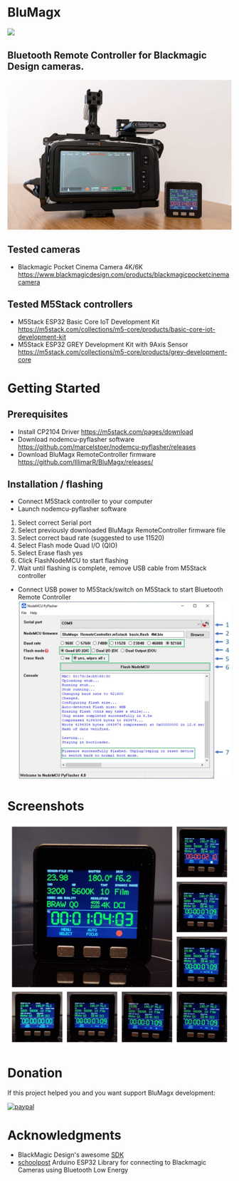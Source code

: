 # BluMagx
![](https://img.shields.io/badge/Version-0.9_beta_1-green.svg)

## Bluetooth Remote Controller for Blackmagic Design cameras.

![Banner](blob/banner.jpg?raw=true)

## Tested cameras
* Blackmagic Pocket Cinema Camera 4K/6K https://www.blackmagicdesign.com/products/blackmagicpocketcinemacamera

## Tested M5Stack controllers
* M5Stack ESP32 Basic Core IoT Development Kit https://m5stack.com/collections/m5-core/products/basic-core-iot-development-kit
* M5Stack ESP32 GREY Development Kit with 9Axis Sensor https://m5stack.com/collections/m5-core/products/grey-development-core

# Getting Started

## Prerequisites
* Install CP2104 Driver https://m5stack.com/pages/download
* Download nodemcu-pyflasher software https://github.com/marcelstoer/nodemcu-pyflasher/releases
* Download BluMagx RemoteController firmware https://github.com/IllimarR/BluMagx/releases/

## Installation / flashing
* Connect M5Stack controller to your computer
* Launch nodemcu-pyflasher software

1. Select correct Serial port
2. Select previously downloaded BluMagx RemoteController firmware file
3. Select correct baud rate (suggested to use 11520)
4. Select Flash mode Quad I/O (QIO)
5. Select Erase flash yes
6. Click FlashNodeMCU to start flashing
7. Wait until flashing is complete, remove USB cable from M5Stack controller

* Connect USB power to M5Stack/switch on M5Stack to start Bluetooth Remote Controller
![Banner](blob/NodeMCU_PyFlasher_screenshot.jpg?raw=true)

# Screenshots
![Banner](blob/screenshots.jpg?raw=true)

# Donation

If this project helped you and you want support BluMagx development:

[![paypal](https://www.paypalobjects.com/en_US/i/btn/btn_donateCC_LG.gif)](https://www.paypal.com/cgi-bin/webscr?cmd=_donations&business=K624NH2CJ7TXQ&item_name=BluMagx+development+donation&currency_code=EUR&source=url)

# Acknowledgments

- BlackMagic Design's awesome [SDK](https://www.blackmagicdesign.com/developer/product/camera)
- [schoolpost](https://github.com/schoolpost/BlueMagic32) Arduino ESP32 Library for connecting to Blackmagic Cameras using Bluetooth Low Energy
